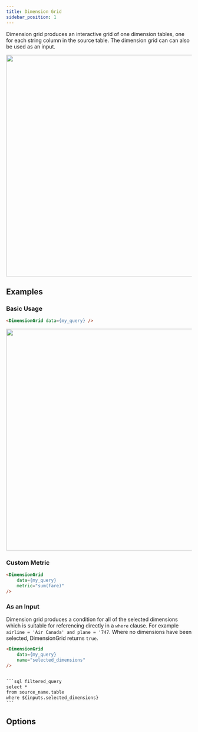 ```yaml
---
title: Dimension Grid
sidebar_position: 1
---
```


Dimension grid produces an interactive grid of one dimension tables, one for each string column in the source table. The dimension grid can can also be used as an input. 

<img src="/img/dimension-grid.gif" width='600px'/> 

## Examples

### Basic Usage 


```html
<DimensionGrid data={my_query} />
```

<img src="/img/dimension-grid.png" width='600px'/> 



### Custom Metric 

```html
<DimensionGrid 
    data={my_query} 
    metric="sum(fare)"
/>
```

### As an Input 

Dimension grid produces a condition for all of the selected dimensions which is suitable for referencing directly in a `where` clause. For example `airline = 'Air Canada' and plane = '747`. Where no dimensions have been selected, DimensionGrid returns `true`. 

````html
<DimensionGrid 
    data={my_query} 
    name="selected_dimensions"
/>


```sql filtered_query
select *
from source_name.table
where ${inputs.selected_dimensions}
```
````

## Options

<PropListing 
    name="data"
    description="Query name, wrapped in curly braces"
    required
    options="string"
/>
<PropListing 
    name="metric"
    description="SQL aggregate which could be applied to `data` e.g. 'sum(sales)'"
    options="string"
    default="count(*)"
/>
<PropListing 
    name="name"
    description="Name of the dimension grid, used to reference the selected value elsewhere as {`{inputs.name}`}"
    options="string"
/>
<PropListing 
    name="metricLabel"
    description="Label for the metric"
    options="string"
/>
<PropListing 
    name="limit"
    description="Maximum number of rows to include in each table"
    options="number"
    default="10"
/>
